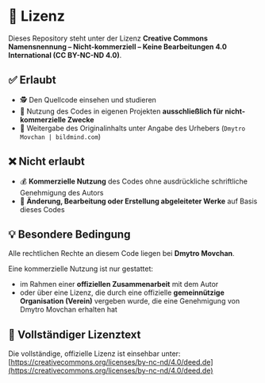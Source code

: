 # 📜 Lizenz

Dieses Repository steht unter der Lizenz **Creative Commons Namensnennung – Nicht-kommerziell – Keine Bearbeitungen 4.0 International (CC BY-NC-ND 4.0)**.

## ✅ Erlaubt

- 🕵️ Den Quellcode einsehen und studieren
- 🧪 Nutzung des Codes in eigenen Projekten **ausschließlich für nicht-kommerzielle Zwecke**
- 🔗 Weitergabe des Originalinhalts unter Angabe des Urhebers (`Dmytro Movchan | bildmind.com`)

## ❌ Nicht erlaubt

- 💰 **Kommerzielle Nutzung** des Codes ohne ausdrückliche schriftliche Genehmigung des Autors
- 🧬 **Änderung, Bearbeitung oder Erstellung abgeleiteter Werke** auf Basis dieses Codes

## 💡 Besondere Bedingung

Alle rechtlichen Rechte an diesem Code liegen bei **Dmytro Movchan**.

Eine kommerzielle Nutzung ist nur gestattet:

- im Rahmen einer **offiziellen Zusammenarbeit** mit dem Autor
- oder über eine Lizenz, die durch eine offizielle **gemeinnützige Organisation (Verein)** vergeben wurde, die eine Genehmigung von Dmytro Movchan erhalten hat

## 🔗 Vollständiger Lizenztext

Die vollständige, offizielle Lizenz ist einsehbar unter:
[https://creativecommons.org/licenses/by-nc-nd/4.0/deed.de](https://creativecommons.org/licenses/by-nc-nd/4.0/deed.de)
